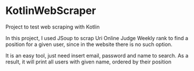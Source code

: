 # KotlinWebScraper
Project to test web scraping with Kotlin

In this project, I used JSoup to scrap Uri Online
Judge Weekly rank to find a position for a given
user, since in the website there is no such option.

It is an easy tool, just need insert email, password
and name to search. As a result, it will print all
users with given name, ordered by their position